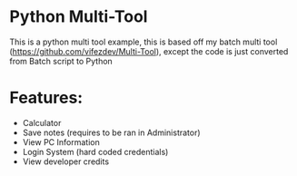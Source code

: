# Python Multi-Tool

This is a python multi tool example, this is based off my batch multi tool (https://github.com/vifezdev/Multi-Tool), except the code is just converted from Batch script to Python

# Features:
- Calculator
- Save notes (requires to be ran in Administrator)
- View PC Information
- Login System (hard coded credentials)
- View developer credits